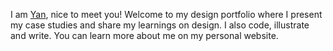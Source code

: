 
I am [Yan](https://www.yanyanleee.com), nice to meet you! Welcome to my design portfolio where I present my case studies and share my learnings on design.
I also code, illustrate and write. You can learn more about me on my personal website. 
